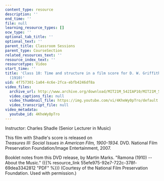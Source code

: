 ```yaml
---
content_type: resource
description: ''
end_time: ''
file: null
learning_resource_types: []
ocw_type: ''
optional_tab_title: ''
optional_text: ''
parent_title: Classroom Sessions
parent_type: CourseSection
related_resources_text: ''
resource_index_text: ''
resourcetype: Video
start_time: ''
title: 'Class 10: Time and structure in a film score for D. W. Griffith''s Ramona
  (1910)'
uid: 4f757301-1a04-4c6e-2fca-ebfb4246df8a
video_files:
  archive_url: http://www.archive.org/download/MIT21M_542IAP10/MIT21M_542IAP10class10_300k.mp4
  video_captions_file: null
  video_thumbnail_file: https://img.youtube.com/vi/4KheWy0pTro/default.jpg
  video_transcript_file: null
video_metadata:
  youtube_id: 4KheWy0pTro
---
```


Instructor: Charles Shadle (Senior Lecturer in Music)

This film with Shadle's score is released on  
_Treasures III: Social Issues in American Film, 1900-1934._ DVD. National Film Preservation Foundation/Image Entertainment, 2007.

Booklet notes from this DVD release, by Martin Marks. "Ramona (1910) -- About the Music." ({{% resource_link 55efe975-92e7-722c-378f-69dea3342812 "PDF" %}}) (Courtesy of the National Film Preservation Foundation. Used with permission.)



